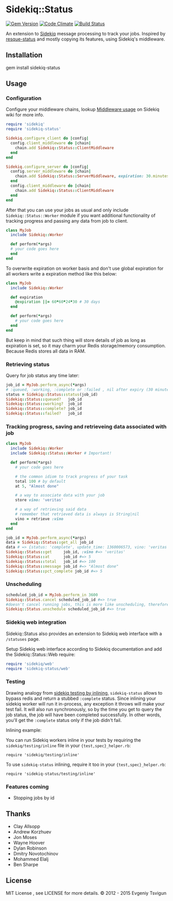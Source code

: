 # Sidekiq::Status
[![Gem Version](https://badge.fury.io/rb/sidekiq-status.png)](http://badge.fury.io/rb/sidekiq-status)
[![Code Climate](https://codeclimate.com/github/utgarda/sidekiq-status.png)](https://codeclimate.com/github/utgarda/sidekiq-status)
[![Build Status](https://secure.travis-ci.org/utgarda/sidekiq-status.png)](http://travis-ci.org/utgarda/sidekiq-status)

An extension to [Sidekiq](http://github.com/mperham/sidekiq) message processing to track your jobs. Inspired
by [resque-status](http://github.com/quirkey/resque-status) and mostly copying its features, using Sidekiq's middleware.

## Installation

gem install sidekiq-status

## Usage

### Configuration

Configure your middleware chains, lookup [Middleware usage](https://github.com/mperham/sidekiq/wiki/Middleware)
on Sidekiq wiki for more info.

``` ruby
require 'sidekiq'
require 'sidekiq-status'

Sidekiq.configure_client do |config|
  config.client_middleware do |chain|
    chain.add Sidekiq::Status::ClientMiddleware
  end
end

Sidekiq.configure_server do |config|
  config.server_middleware do |chain|
    chain.add Sidekiq::Status::ServerMiddleware, expiration: 30.minutes # default
  end
  config.client_middleware do |chain|
    chain.add Sidekiq::Status::ClientMiddleware
  end
end
```

After that you can use your jobs as usual and only include `Sidekiq::Status::Worker` module if you want additional functionality of tracking progress and passing any data from job to client.

``` ruby
class MyJob
  include Sidekiq::Worker

  def perform(*args)
  # your code goes here
  end
end
```

To overwrite expiration on worker basis and don't use global expiration for all workers write a expiration method like this below:

``` ruby
class MyJob
  include Sidekiq::Worker

  def expiration
    @expiration ||= 60*60*24*30 # 30 days
  end

  def perform(*args)
    # your code goes here
  end
end
```

But keep in mind that such thing will store details of job as long as expiration is set, so it may charm your Redis storage/memory consumption. Because Redis stores all data in RAM.

### Retrieving status

Query for job status any time later:

``` ruby
job_id = MyJob.perform_async(*args)
# :queued, :working, :complete or :failed , nil after expiry (30 minutes)
status = Sidekiq::Status::status(job_id)
Sidekiq::Status::queued?   job_id
Sidekiq::Status::working?  job_id
Sidekiq::Status::complete? job_id
Sidekiq::Status::failed?   job_id
```

### Tracking progress, saving and retrieveing data associated with job

``` ruby
class MyJob
  include Sidekiq::Worker
  include Sidekiq::Status::Worker # Important!

  def perform(*args)
    # your code goes here

    # the common idiom to track progress of your task
    total 100 # by default
    at 5, "Almost done"

    # a way to associate data with your job
    store vino: 'veritas'

    # a way of retrieving said data
    # remember that retrieved data is always is String|nil
    vino = retrieve :vino
  end
end

job_id = MyJob.perform_async(*args)
data = Sidekiq::Status::get_all job_id
data # => {status: 'complete', update_time: 1360006573, vino: 'veritas'}
Sidekiq::Status::get     job_id, :vino #=> 'veritas'
Sidekiq::Status::at      job_id #=> 5
Sidekiq::Status::total   job_id #=> 100
Sidekiq::Status::message job_id #=> "Almost done"
Sidekiq::Status::pct_complete job_id #=> 5
```
### Unscheduling

```ruby
scheduled_job_id = MyJob.perform_in 3600
Sidekiq::Status.cancel scheduled_job_id #=> true
#doesn't cancel running jobs, this is more like unscheduling, therefore an alias:
Sidekiq::Status.unschedule scheduled_job_id #=> true
```

### Sidekiq web integration

Sidekiq::Status also provides an extension to Sidekiq web interface with a `/statuses` page.

Setup Sidekiq web interface according to Sidekiq documentation and add the Sidekiq::Status::Web require:

``` ruby
require 'sidekiq/web'
require 'sidekiq-status/web'
```


### Testing

Drawing analogy from [sidekiq testing by inlining](https://github.com/mperham/sidekiq/wiki/Testing#testing-workers-inline),
`sidekiq-status` allows to bypass redis and return a stubbed `:complete` status.
Since inlining your sidekiq worker will run it in-process, any exception it throws will make your test fail.
It will also run synchronously, so by the time you get to query the job status, the job will have been completed
successfully.
In other words, you'll get the `:complete` status only if the job didn't fail.

Inlining example:

You can run Sidekiq workers inline in your tests by requiring the `sidekiq/testing/inline` file in your `{test,spec}_helper.rb`:

`require 'sidekiq/testing/inline'`

To use `sidekiq-status` inlining, require it too in your `{test,spec}_helper.rb`:

`require 'sidekiq-status/testing/inline'`


### Features coming
* Stopping jobs by id

## Thanks
* Clay Allsopp
* Andrew Korzhuev
* Jon Moses
* Wayne Hoover
* Dylan Robinson
* Dmitry Novotochinov
* Mohammed Elalj
* Ben Sharpe

## License
MIT License , see LICENSE for more details.
© 2012 - 2015 Evgeniy Tsvigun
